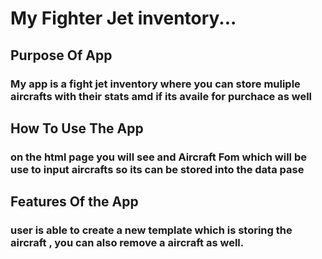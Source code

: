 # My Fighter Jet inventory...


## Purpose Of App
### My app is a fight jet inventory where you can store muliple aircrafts with their stats amd if its availe for purchace as well 

## How To Use The App
### on the html page you will see and Aircraft Fom which will be use to input aircrafts so its can be stored into the data pase 

## Features Of the App 
### user is able to create a new template which is storing  the aircraft , you can also remove a aircraft as well.






